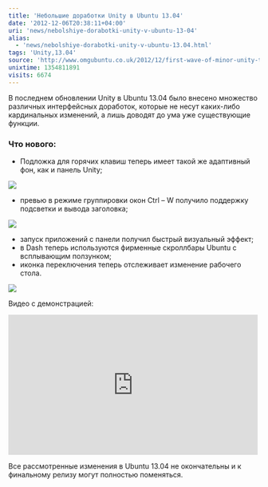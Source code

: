 ```yaml
---
title: 'Небольшие доработки Unity в Ubuntu 13.04'
date: '2012-12-06T20:38:11+04:00'
uri: 'news/nebolshiye-dorabotki-unity-v-ubuntu-13-04'
alias: 
  - 'news/nebolshiye-dorabotki-unity-v-ubuntu-13.04.html'
tags: 'Unity,13.04'
source: 'http://www.omgubuntu.co.uk/2012/12/first-wave-of-minor-unity-tweaks-land-in-ubuntu-13-04?utm_source=feedburner&utm_medium=feed&utm_campaign=Feed%3A+d0od+%28OMG!+Ubuntu!%29'
unixtime: 1354811891
visits: 6674
---
```

В последнем обновлении Unity в Ubuntu 13.04 было внесено множество различных интерфейсных доработок, которые не несут каких-либо кардинальных изменений, а лишь доводят до ума уже существующие функции.

### Что нового:

*   Подложка для горячих клавиш теперь имеет такой же адаптивный фон, как и панель Unity;

[![](img/2012/12/06/20-00/unity-3-8249318115-o.jpg)](img/2012/12/06/20-00/unity-3-8249318115-o.jpg)

*   превью в режиме группировки окон Ctrl – W получило поддержку подсветки и вывода заголовка;

[![](img/2012/12/06/20-00/unity-1-8250385682-o.jpg)](img/2012/12/06/20-00/unity-1-8250385682-o.jpg)

*   запуск приложений с панели получил быстрый визуальный эффект;
*   в Dash теперь используются фирменные скроллбары Ubuntu с всплывающим ползунком;
*   иконка переключения теперь отслеживает изменение рабочего стола.

[![](img/2012/12/06/20-00/unity-2-8250385550-o.jpg)](img/2012/12/06/20-00/unity-2-8250385550-o.jpg)

Видео с демонстрацией:

<iframe width="500" height="281" src="https://www.youtube.com/embed/p3cJgadR1gk" frameborder="0" allowfullscreen=""></iframe> 

Все рассмотренные изменения в Ubuntu 13.04 не окончательны и к финальному релизу могут полностью поменяться.
